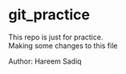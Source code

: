 # git_practice
This repo is just for practice. <br> Making some changes to this file

Author: Hareem Sadiq


